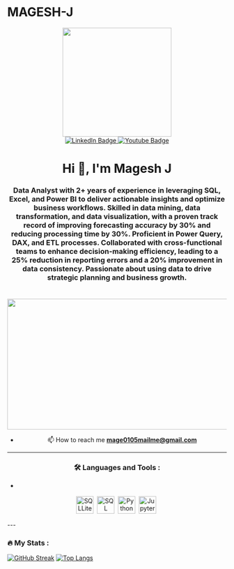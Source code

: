 # MAGESH-J
<div id="header" align="center">
<img src="https://media.giphy.com/media/3oKIPEqDGUULpEU0aQ/giphy.gif" height="250" width="250"/>
</div>
<div id="badges" align="center">
<a href="https://www.linkedin.com/in/magesh-j/">
<img src="https://img.shields.io/badge/LinkedIn-blue?style=for-the-badge&logo=linkedin&logoColor=white" alt="LinkedIn Badge"/>
</a>
<a href="https://www.hackerrank.com/profile/mageshclarkeoff1">
<img src="https://img.shields.io/badge/Hackerrank-green?style=for-the-badge&logo=HackerRank&logoColor=black" alt="Youtube Badge"/>
</a>
<h1 align="center">Hi 👋, I'm Magesh J</h1>
<h3 align="center">Data Analyst with 2+ years of experience in leveraging SQL, Excel, and Power BI to deliver actionable insights and optimize business workflows. Skilled in data mining, data transformation, and data visualization, with a proven track record of improving forecasting accuracy by 30% and reducing processing time by 30%. Proficient in Power Query, DAX, and ETL processes. Collaborated with cross-functional teams to enhance decision-making efficiency, leading to a 25% reduction in reporting errors and a 20% improvement in data consistency. Passionate about using data to drive strategic planning and business growth.</h3>
<h1></h1>
<div align="center">
<img src="https://media.giphy.com/media/dWesBcTLavkZuG35MI/giphy.gif" width="600" height="300"/>
</div>
 
- 📫 How to reach me **mage0105mailme@gmail.com**
- ---
 
### :hammer_and_wrench: Languages and Tools :
- <div>
<img src="https://camo.githubusercontent.com/644b7c04356f7e17ee98274b9a7d59af01e06bc988e4c311c8259df425d13c18/68747470733a2f2f75706c6f61642e77696b696d656469612e6f72672f77696b6970656469612f636f6d6d6f6e732f392f39372f53716c6974652d7371756172652d69636f6e2e737667" title="SQL-Lite" alt="SQLLite" width="40" height="40"/>&nbsp;
<img src="https://user-images.githubusercontent.com/25181517/183896128-ec99105a-ec1a-4d85-b08b-1aa1620b2046.png" title="SQL"  alt="SQL" width="40" height="40"/>&nbsp;
<img src="https://user-images.githubusercontent.com/25181517/183423507-c056a6f9-1ba8-4312-a350-19bcbc5a8697.png" title="Python"  alt="Python" width="40" height="40"/>&nbsp;
<img src="https://user-images.githubusercontent.com/25181517/183914128-3fc88b4a-4ac1-40e6-9443-9a30182379b7.png" title="Jupyter Notebook"  alt="Jupyter" width="40" height="40"/>&nbsp;
</div>
---
 
### :fire: My Stats :
  [![GitHub Streak](http://github-readme-streak-stats.herokuapp.com?user=vishjish&theme=merko&hide_border=true&border_radius=4.9)](https://git.io/streak-stats)
  [![Top Langs](https://github-readme-stats.vercel.app/api/top-langs/?username=vishjish&layout=compact&theme=vision-friendly-dark)](https://github.com/anuraghazra/github-readme-stats)
